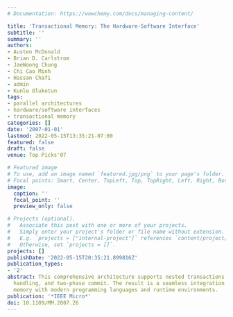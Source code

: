 ```yaml
---
# Documentation: https://wowchemy.com/docs/managing-content/

title: 'Transactional Memory: The Hardware-Software Interface'
subtitle: ''
summary: ''
authors:
- Austen McDonald
- Brian D. Carlstrom
- JaeWoong Chung
- Chi Cao Minh
- Hassan Chafi
- admin
- Kunle Olukotun
tags:
- parallel architectures
- hardware/software interfaces
- transactional memory
categories: []
date: '2007-01-01'
lastmod: 2022-05-15T13:35:21-07:00
featured: false
draft: false
venue: Top Picks'07

# Featured image
# To use, add an image named `featured.jpg/png` to your page's folder.
# Focal points: Smart, Center, TopLeft, Top, TopRight, Left, Right, BottomLeft, Bottom, BottomRight.
image:
  caption: ''
  focal_point: ''
  preview_only: false

# Projects (optional).
#   Associate this post with one or more of your projects.
#   Simply enter your project's folder or file name without extension.
#   E.g. `projects = ["internal-project"]` references `content/project/deep-learning/index.md`.
#   Otherwise, set `projects = []`.
projects: []
publishDate: '2022-05-15T20:35:21.899816Z'
publication_types:
- '2'
abstract: This comprehensive architecture supports nested transactions, transaction
  handling, and two-phase commit. The result is a seamless integration of transactional
  memory with modern programming languages and runtime environments.
publication: '*IEEE Micro*'
doi: 10.1109/MM.2007.26
---
```

